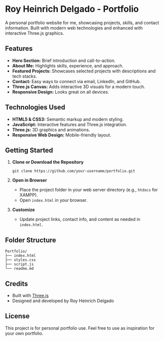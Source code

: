 # Roy Heinrich Delgado - Portfolio

A personal portfolio website for me, showcasing projects, skills, and contact information. Built with modern web technologies and enhanced with interactive Three.js graphics.

## Features

- **Hero Section:** Brief introduction and call-to-action.
- **About Me:** Highlights skills, experience, and approach.
- **Featured Projects:** Showcases selected projects with descriptions and tech stacks.
- **Contact:** Easy ways to connect via email, LinkedIn, and GitHub.
- **Three.js Canvas:** Adds interactive 3D visuals for a modern touch.
- **Responsive Design:** Looks great on all devices.

## Technologies Used

- **HTML5 & CSS3:** Semantic markup and modern styling.
- **JavaScript:** Interactive features and Three.js integration.
- **Three.js:** 3D graphics and animations.
- **Responsive Web Design:** Mobile-friendly layout.

## Getting Started

1. **Clone or Download the Repository**
   ```
   git clone https://github.com/your-username/portfolio.git
   ```
2. **Open in Browser**
   - Place the project folder in your web server directory (e.g., `htdocs` for XAMPP).
   - Open `index.html` in your browser.

3. **Customize**
   - Update project links, contact info, and content as needed in `index.html`.

## Folder Structure

```
Portfolio/
├── index.html
├── styles.css
├── script.js
└── readme.md
```

## Credits

- Built with [Three.js](https://threejs.org/)
- Designed and developed by Roy Heinrich Delgado

## License

This project is for personal portfolio use. Feel free to use as inspiration for your own portfolio.
